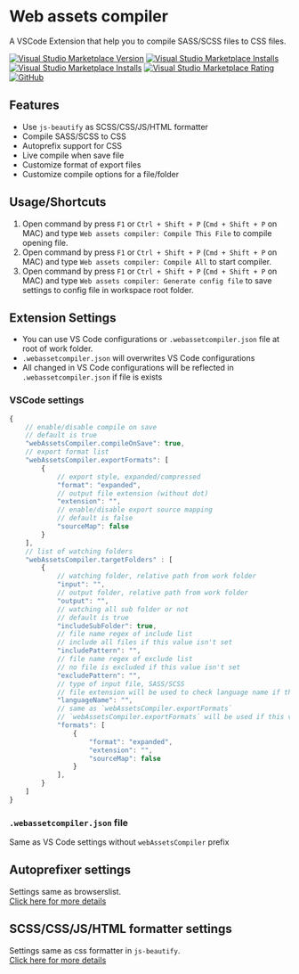 # Web assets compiler

A VSCode Extension that help you to compile SASS/SCSS files to CSS files.

[![Visual Studio Marketplace Version](https://img.shields.io/visual-studio-marketplace/v/kiennp.web-assets-compiler?style=flat-square)](https://marketplace.visualstudio.com/items?itemName=kiennp.web-assets-compiler)
[![Visual Studio Marketplace Installs](https://img.shields.io/visual-studio-marketplace/i/kiennp.web-assets-compiler?style=flat-square)](https://marketplace.visualstudio.com/items?itemName=kiennp.web-assets-compiler)
[![Visual Studio Marketplace Installs](https://img.shields.io/visual-studio-marketplace/d/kiennp.web-assets-compiler?style=flat-square)](https://marketplace.visualstudio.com/items?itemName=kiennp.web-assets-compiler)
[![Visual Studio Marketplace Rating](https://img.shields.io/visual-studio-marketplace/r/kiennp.web-assets-compiler?style=flat-square)](https://marketplace.visualstudio.com/items?itemName=kiennp.web-assets-compiler)
[![GitHub](https://img.shields.io/github/license/kiennp/web-assets-compiler?style=flat-square)](https://github.com/kiennp/web-assets-compiler)

## Features

* Use `js-beautify` as SCSS/CSS/JS/HTML formatter
* Compile SASS/SCSS to CSS
* Autoprefix support for CSS
* Live compile when save file
* Customize format of export files
* Customize compile options for a file/folder

## Usage/Shortcuts

1. Open command by press `F1` or `Ctrl + Shift + P` (`Cmd + Shift + P` on MAC) and type `Web assets compiler: Compile This File` to compile opening file.
1. Open command by press `F1` or `Ctrl + Shift + P` (`Cmd + Shift + P` on MAC) and type `Web assets compiler: Compile All` to start compiler.
1. Open command by press `F1` or `Ctrl + Shift + P` (`Cmd + Shift + P` on MAC) and type `Web assets compiler: Generate config file` to save settings to config file in workspace root folder.

## Extension Settings

* You can use VS Code configurations or `.webassetcompiler.json` file at root of work folder.  
* `.webassetcompiler.json` will overwrites VS Code configurations  
* All changed in VS Code configurations will be reflected in `.webassetcompiler.json` if file is exists

### VSCode settings

```javascript
{
    // enable/disable compile on save
    // default is true
    "webAssetsCompiler.compileOnSave": true,
    // export format list
    "webAssetsCompiler.exportFormats": [
        {
            // export style, expanded/compressed
            "format": "expanded",
            // output file extension (without dot)
            "extension": "",
            // enable/disable export source mapping
            // default is false
            "sourceMap": false
        }
    ],
    // list of watching folders
    "webAssetsCompiler.targetFolders" : [
        {
            // watching folder, relative path from work folder
            "input": "",
            // output folder, relative path from work folder
            "output": "",
            // watching all sub folder or not
            // default is true
            "includeSubFolder": true,
            // file name regex of include list
            // include all files if this value isn't set
            "includePattern": "",
            // file name regex of exclude list
            // no file is excluded if this value isn't set
            "excludePattern": "",
            // type of input file, SASS/SCSS
            // file extension will be used to check language name if this value isn't set
            "languageName": "",
            // same as `webAssetsCompiler.exportFormats`
            // `webAssetsCompiler.exportFormats` will be used if this value isn't set
            "formats": [
                {
                    "format": "expanded",
                    "extension": "",
                    "sourceMap": false
                }
            ],
        }
    ]
}
```

### `.webassetcompiler.json` file

Same as VS Code settings without `webAssetsCompiler` prefix

## Autoprefixer settings

Settings same as browserslist.  
[Click here for more details](https://github.com/browserslist/browserslist#queries)

## SCSS/CSS/JS/HTML formatter settings

Settings same as css formatter in `js-beautify`.  
[Click here for more details](https://github.com/beautify-web/js-beautify#loading-settings-from-environment-or-jsbeautifyrc-javascript-only)
